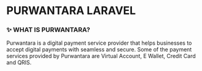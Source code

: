 # PURWANTARA LARAVEL

### ✨ WHAT IS PURWANTARA?
Purwantara is a digital payment service provider that helps businesses to accept digital payments with seamless and secure. Some of the payment services provided by Purwantara are Virtual Account, E Wallet, Credit Card and QRIS.